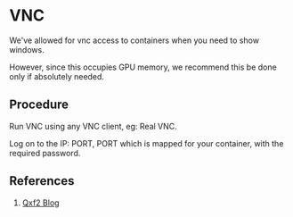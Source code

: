 # VNC

We've allowed for vnc access to containers when you need to show windows.

However, since this occupies GPU memory, we recommend this be done only if absolutely needed.

## Procedure

Run VNC using any VNC client, eg: Real VNC.

Log on to the IP: PORT, PORT which is mapped for your container, with the required password.

## References

1. [Qxf2 Blog](https://qxf2.com/blog/view-docker-container-display-using-vnc-viewer/)